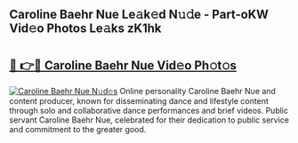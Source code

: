 ## Caroline Baehr Nue Le𝚊k𝚎d N𝚞𝚍e - Part-oKW Vid𝚎o Photos Le𝚊ks zK1hk

# <h2><a href="http://fb7iiqu.evod.top/?m=Caroline+Baehr+Nue">🔗 👉🔴 Caroline Baehr Nue Vid𝚎o Ph𝚘t𝚘s</a></h2>

[![Caroline Baehr Nue N𝚞d𝚎s](https://i.imgur.com/8V9OHl7.gif)](http://fb7iiqu.evod.top/?m=Caroline+Baehr+Nue)
Online personality Caroline Baehr Nue and content producer, known for disseminating dance and lifestyle content through solo and collaborative dance performances and brief videos. Public servant Caroline Baehr Nue, celebrated for their dedication to public service and commitment to the greater good. 

